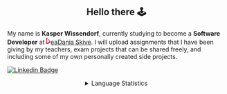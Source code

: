 ## <p align="center">Hello there 🕹️</p>

My name is **Kasper Wissendorf**, currently studying to become a **Software Developer** at [![Icon](/icons/Dania.png)eaDania Skive](https://eadania.com/). I will upload assignments that I have been giving by my teachers, exam projects that can be shared freely, and including some of my own personally created side projects.

[![Linkedin Badge](https://img.shields.io/badge/-Kasper%20Wissendorf-blue?style=flat-square&logo=Linkedin&logoColor=white&link=https://www.linkedin.com/in/kasper-wissendorf-7279011b6/)](https://www.linkedin.com/in/kasper-wissendorf-7279011b6/)

<details>
<summary align="center">Language Statistics</summary>
<table align="center">
	<tr>
		<th>Language</th>
		<th>Percent</th>
	</tr>
	<tr>
		<td>TypeScript</td>
		<td>34.79%</td>
	</tr>
	<tr>
		<td>HTML</td>
		<td>23.09%</td>
	</tr>
	<tr>
		<td>C#</td>
		<td>16.93%</td>
	</tr>
	<tr>
		<td>JavaScript</td>
		<td>11.01%</td>
	</tr>
	<tr>
		<td>Lua</td>
		<td>7.17%</td>
	</tr>
	<tr>
		<td>CSS</td>
		<td>4.71%</td>
	</tr>
	<tr>
		<td>JSON</td>
		<td>1.93%</td>
	</tr>
	<tr>
		<td>Text</td>
		<td>0.2%</td>
	</tr>
	<tr>
		<td>Perl</td>
		<td>0.17%</td>
	</tr>
</table>
<p align="center"><sub>Last Updated: 02/02/2022 12:31:58</sub></p>
</details>

